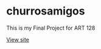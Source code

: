 # churrosamigos
This is my Final Project for ART 128

[View site](https://johndoenma.github.io/churrosamigos)